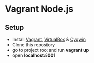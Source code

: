 Vagrant Node.js
==================

Setup
-------------------
* Install [Vagrant](https://www.vagrantup.com/downloads.html), [VirtualBox](https://www.virtualbox.org/) & [Cygwin](https://cygwin.com/install.html)
* Clone this repository
* go to project root and run **vagrant up**
* open **localhost:8001**
